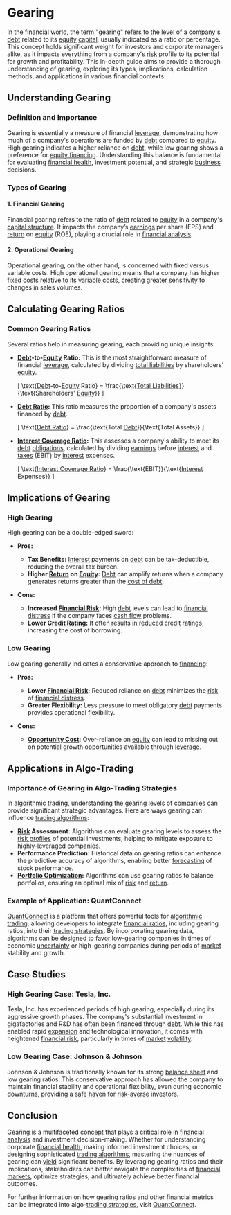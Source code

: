 # Gearing

In the financial world, the term "gearing" refers to the level of a company's [debt](../d/debt.md) related to its [equity](../e/equity.md) [capital](../c/capital.md), usually indicated as a ratio or percentage. This concept holds significant weight for investors and corporate managers alike, as it impacts everything from a company's [risk](../r/risk.md) profile to its potential for growth and profitability. This in-depth guide aims to provide a thorough understanding of gearing, exploring its types, implications, calculation methods, and applications in various financial contexts.

## Understanding Gearing

### Definition and Importance

Gearing is essentially a measure of financial [leverage](../l/leverage.md), demonstrating how much of a company's operations are funded by [debt](../d/debt.md) compared to [equity](../e/equity.md). High gearing indicates a higher reliance on [debt](../d/debt.md), while low gearing shows a preference for [equity financing](../e/equity_financing.md). Understanding this balance is fundamental for evaluating [financial health](../f/financial_health.md), investment potential, and strategic [business](../b/business.md) decisions.

### Types of Gearing

#### 1. Financial Gearing

Financial gearing refers to the ratio of [debt](../d/debt.md) related to [equity](../e/equity.md) in a company's [capital structure](../c/capital_structure.md). It impacts the company’s [earnings](../e/earnings.md) per share (EPS) and [return](../r/return.md) on [equity](../e/equity.md) (ROE), playing a crucial role in [financial analysis](../f/financial_analysis.md).
 
#### 2. Operational Gearing

Operational gearing, on the other hand, is concerned with fixed versus variable costs. High operational gearing means that a company has higher fixed costs relative to its variable costs, creating greater sensitivity to changes in sales volumes.

## Calculating Gearing Ratios

### Common Gearing Ratios

Several ratios help in measuring gearing, each providing unique insights:

- **[Debt](../d/debt.md)-to-[Equity](../e/equity.md) Ratio:** This is the most straightforward measure of financial [leverage](../l/leverage.md), calculated by dividing [total liabilities](../t/total_liabilities.md) by shareholders' [equity](../e/equity.md).
  
  \[
  \text{[Debt](../d/debt.md)-to-[Equity](../e/equity.md) Ratio} = \frac{\text{[Total Liabilities](../t/total_liabilities.md)}}{\text{Shareholders' [Equity](../e/equity.md)}}
  \]

- **[Debt Ratio](../d/debt_ratio.md):** This ratio measures the proportion of a company's assets financed by [debt](../d/debt.md).
  
  \[
  \text{[Debt Ratio](../d/debt_ratio.md)} = \frac{\text{Total [Debt](../d/debt.md)}}{\text{Total Assets}}
  \]

- **[Interest Coverage Ratio](../i/interest_coverage_ratio.md):** This assesses a company's ability to meet its [debt](../d/debt.md) [obligations](../o/obligation.md), calculated by dividing [earnings](../e/earnings.md) before [interest](../i/interest.md) and [taxes](../t/taxes.md) (EBIT) by [interest](../i/interest.md) expenses.
  
  \[
  \text{[Interest Coverage Ratio](../i/interest_coverage_ratio.md)} = \frac{\text{EBIT}}{\text{[Interest](../i/interest.md) Expenses}}
  \]

## Implications of Gearing

### High Gearing

High gearing can be a double-edged sword:

- **Pros:**
  - **Tax Benefits:** [Interest](../i/interest.md) payments on [debt](../d/debt.md) can be tax-deductible, reducing the overall tax burden.
  - **Higher [Return](../r/return.md) on [Equity](../e/equity.md):** [Debt](../d/debt.md) can amplify returns when a company generates returns greater than the [cost of debt](../c/cost_of_debt.md).
  
- **Cons:**
  - **Increased [Financial Risk](../f/financial_risk.md):** High [debt](../d/debt.md) levels can lead to [financial distress](../f/financial_distress.md) if the company faces [cash flow](../c/cash_flow.md) problems.
  - **Lower [Credit Rating](../c/credit_rating.md):** It often results in reduced [credit](../c/credit.md) ratings, increasing the cost of borrowing.

### Low Gearing

Low gearing generally indicates a conservative approach to [financing](../f/financing.md):

- **Pros:**
  - **Lower [Financial Risk](../f/financial_risk.md):** Reduced reliance on [debt](../d/debt.md) minimizes the [risk](../r/risk.md) of [financial distress](../f/financial_distress.md).
  - **Greater Flexibility:** Less pressure to meet obligatory [debt](../d/debt.md) payments provides operational flexibility.
  
- **Cons:**
  - **[Opportunity Cost](../o/opportunity_cost.md):** Over-reliance on [equity](../e/equity.md) can lead to missing out on potential growth opportunities available through [leverage](../l/leverage.md).

## Applications in Algo-Trading

### Importance of Gearing in Algo-Trading Strategies

In [algorithmic trading](../a/accountability.md), understanding the gearing levels of companies can provide significant strategic advantages. Here are ways gearing can influence [trading algorithms](../t/trading_algorithms.md):

- **[Risk](../r/risk.md) Assessment:** Algorithms can evaluate gearing levels to assess the [risk profiles](../r/risk_profiles.md) of potential investments, helping to mitigate exposure to highly-leveraged companies.
- **Performance Prediction:** Historical data on gearing ratios can enhance the predictive accuracy of algorithms, enabling better [forecasting](../f/forecasting.md) of stock performance.
- **[Portfolio Optimization](../p/portfolio_optimization.md):** Algorithms can use gearing ratios to balance portfolios, ensuring an optimal mix of [risk](../r/risk.md) and [return](../r/return.md).

### Example of Application: QuantConnect

[QuantConnect](https://www.quantconnect.com/) is a platform that offers powerful tools for [algorithmic trading](../a/accountability.md), allowing developers to integrate [financial ratios](../f/financial_ratios.md), including gearing ratios, into their [trading strategies](../t/trading_strategies.md). By incorporating gearing data, algorithms can be designed to favor low-gearing companies in times of economic [uncertainty](../u/uncertainty_in_trading.md) or high-gearing companies during periods of [market](../m/market.md) stability and growth.

## Case Studies

### High Gearing Case: Tesla, Inc.

Tesla, Inc. has experienced periods of high gearing, especially during its aggressive growth phases. The company's substantial investment in gigafactories and R&D has often been financed through [debt](../d/debt.md). While this has enabled rapid [expansion](../e/expansion.md) and technological innovation, it comes with heightened [financial risk](../f/financial_risk.md), particularly in times of [market](../m/market.md) [volatility](../v/volatility.md).

### Low Gearing Case: Johnson & Johnson

Johnson & Johnson is traditionally known for its strong [balance sheet](../b/balance_sheet.md) and low gearing ratios. This conservative approach has allowed the company to maintain financial stability and operational flexibility, even during economic downturns, providing a [safe haven](../s/safe_haven.md) for [risk-averse](../r/risk-averse.md) investors.

## Conclusion

Gearing is a multifaceted concept that plays a critical role in [financial analysis](../f/financial_analysis.md) and investment decision-making. Whether for understanding corporate [financial health](../f/financial_health.md), making informed investment choices, or designing sophisticated [trading algorithms](../t/trading_algorithms.md), mastering the nuances of gearing can [yield](../y/yield.md) significant benefits. By leveraging gearing ratios and their implications, stakeholders can better navigate the complexities of [financial markets](../f/financial_market.md), optimize strategies, and ultimately achieve better financial outcomes.

For further information on how gearing ratios and other financial metrics can be integrated into algo-[trading strategies](../t/trading_strategies.md), visit [QuantConnect](https://www.quantconnect.com/).